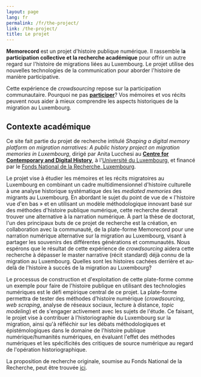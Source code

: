 ```yaml
---
layout: page
lang: fr
permalink: /fr/the-project/
link: /the-project/
title: Le projet
---
```


**Memorecord** est un projet d'histoire publique numérique. Il rassemble l**a participation collective et la recherche académique** pour offrir un autre regard sur l'histoire de migrations liées au Luxembourg. Le projet utilise des nouvelles technologies de la communication pour aborder l'histoire de manière participative.



<!-- more -->

Cette expérience de *crowdsourcing* repose sur la participation communautaire. Pourquoi ne pas [**participer**](https://memorecord.uni.lu/fr/take-part/)? Vos mémoires et vos récits peuvent nous aider à mieux comprendre les aspects historiques de la migration au Luxembourg.


## **Contexte académique**

Ce site fait partie du projet de recherche intitulé *Shaping a digital memory platform on migration narratives: A public history project on migration memories in Luxembourg*, dirigé par Anita Lucchesi au [**Centre for Contemporary and Digital History**](https://www.c2dh.uni.lu/), à l'[Université du Luxembourg](https://www.uni.lu/), et financé par le [Fonds National de la Recherche, Luxembourg](https://www.fnr.lu).

Le projet vise à étudier les mémoires et les récits migratoires au Luxembourg en combinant un cadre multidimensionnel d'histoire culturelle à une analyse historique systématique des les *mediated memories* des migrants au Luxembourg. En abordant le sujet du point de vue de « l'histoire vue d'en bas » et en utilisant un modèle méthodologique innovant basé sur des méthodes d'histoire publique numérique, cette recherche devrait trouver une alternative à la narration numérique. À part la thèse de doctorat, l'un des principaux buts de ce projet de recherche est la création, en collaboration avec la communauté, de la plate-forme Memorecord pour une narration numérique alternative sur la migration au Luxembourg, visant à partager les souvenirs des différentes générations et communautés. Nous espérons que le résultat de cette expérience de *crowdsourcing* aidera cette recherche à dépasser le master narrative (récit standard) déjà connu de la migration au Luxembourg. Quelles sont les histoires cachées derrière et au-delà  de l'histoire à succès de la migration au Luxembourg?

Le processus de construction et d'exploitation de cette plate-forme comme un exemple pour faire de l'histoire publique en utilisant des technologies numériques est le défi empirique central de ce projet. La plate-forme permettra de tester des méthodes d’histoire numérique (*crowdsourcing*, *web scraping*, analyse de réseaux sociaux, lecture à distance, *topic modeling*) et de s'engager activement avec les sujets de l'étude. Ce faisant, le projet vise à contribuer à l'historiographie du Luxembourg sur la migration, ainsi qu'à réfléchir sur les débats méthodologiques et épistémologiques dans le domaine de l'histoire publique numérique/humanités numériques, en évaluant l'effet des méthodes numériques et les spécificités des critiques de source numérique au regard de l'opération historiographique.

La proposition de recherche originale, soumise au Fonds National de la Recherche, peut être trouvée [ici](https://historiografianarede.files.wordpress.com/2015/10/lucchesi-fnr.pdf).




